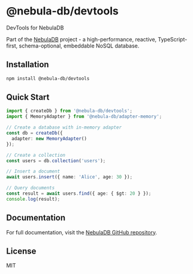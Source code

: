 # @nebula-db/devtools

DevTools for NebulaDB

Part of the [NebulaDB](https://github.com/Nom-nom-hub/NebulaDB) project - a high-performance, reactive, TypeScript-first, schema-optional, embeddable NoSQL database.

## Installation

```bash
npm install @nebula-db/devtools
```

## Quick Start

```typescript
import { createDb } from '@nebula-db/devtools';
import { MemoryAdapter } from '@nebula-db/adapter-memory';

// Create a database with in-memory adapter
const db = createDb({
  adapter: new MemoryAdapter()
});

// Create a collection
const users = db.collection('users');

// Insert a document
await users.insert({ name: 'Alice', age: 30 });

// Query documents
const result = await users.find({ age: { $gt: 20 } });
console.log(result);
```

## Documentation

For full documentation, visit the [NebulaDB GitHub repository](https://github.com/Nom-nom-hub/NebulaDB).

## License

MIT
